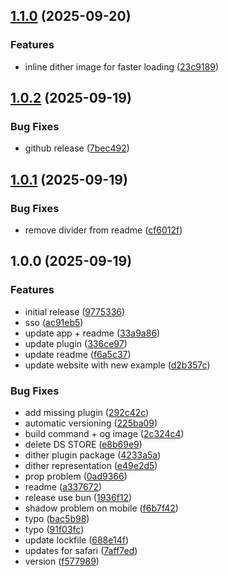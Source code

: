 ## [1.1.0](https://github.com/flornkm/dither-plugin/compare/v1.0.2...v1.1.0) (2025-09-20)

### Features

* inline dither image for faster loading ([23c9189](https://github.com/flornkm/dither-plugin/commit/23c91896294030d409da7fab2b2494e2079a1540))

## [1.0.2](https://github.com/flornkm/dither-plugin/compare/v1.0.1...v1.0.2) (2025-09-19)

### Bug Fixes

* github release ([7bec492](https://github.com/flornkm/dither-plugin/commit/7bec49243c285361871180caa6e8ac8ca209d4b9))

## [1.0.1](https://github.com/flornkm/dither-plugin/compare/v1.0.0...v1.0.1) (2025-09-19)

### Bug Fixes

* remove divider from readme ([cf6012f](https://github.com/flornkm/dither-plugin/commit/cf6012f0d1c8aa368d27b1393f1312465329cf78))

## 1.0.0 (2025-09-19)

### Features

* initial release ([9775336](https://github.com/flornkm/dither-plugin/commit/9775336e81dea9a27b3ebde25c3dfd6d7d7e5f4f))
* sso ([ac91eb5](https://github.com/flornkm/dither-plugin/commit/ac91eb564a9fb9a9a4438fd5a7eaf6ab59e6a4de))
* update app + readme ([33a9a86](https://github.com/flornkm/dither-plugin/commit/33a9a8646a3c1f8da79779859ba42c9917f1aca8))
* update plugin ([336ce97](https://github.com/flornkm/dither-plugin/commit/336ce97dc255aaf82a8e888eb63e0eab3a7e0472))
* update readme ([f6a5c37](https://github.com/flornkm/dither-plugin/commit/f6a5c37d6771f7df337d8112e26514438c5ac032))
* update website with new example ([d2b357c](https://github.com/flornkm/dither-plugin/commit/d2b357c149fc68f06fb279dcf6df817221a3a11c))

### Bug Fixes

* add missing plugin ([292c42c](https://github.com/flornkm/dither-plugin/commit/292c42cdda8bff58f6ff397ce532f246ef2a8c91))
* automatic versioning ([225ba09](https://github.com/flornkm/dither-plugin/commit/225ba09d6447ddb12834ba7a3bb3109d6b8ce85c))
* build command + og image ([2c324c4](https://github.com/flornkm/dither-plugin/commit/2c324c4788781e37346af28b61da42c4775a07d5))
* delete DS STORE ([e8b69e9](https://github.com/flornkm/dither-plugin/commit/e8b69e9e32d5416a024a5f9d71c9b6a1016085f2))
* dither plugin package ([4233a5a](https://github.com/flornkm/dither-plugin/commit/4233a5a068723fbfb9e4bca4bcea7b6f83b9fd45))
* dither representation ([e49e2d5](https://github.com/flornkm/dither-plugin/commit/e49e2d58a2fc4597e67789da44d5fb0e1c8d7d30))
* prop problem ([0ad9366](https://github.com/flornkm/dither-plugin/commit/0ad93667a8b74d7e9119bc16198c1135b26e2f15))
* readme ([a337672](https://github.com/flornkm/dither-plugin/commit/a337672d00487913b3ca72067eaa7b2b8a0ddd92))
* release use bun ([1936f12](https://github.com/flornkm/dither-plugin/commit/1936f1220ccefc3a95b8f0e8c12c8393243ba6d0))
* shadow problem on mobile ([f6b7f42](https://github.com/flornkm/dither-plugin/commit/f6b7f42697ff42bc64cd1a04fd22bec6898d22db))
* typo ([bac5b98](https://github.com/flornkm/dither-plugin/commit/bac5b98532677e917c21e4a9bee54db2632f4bc7))
* typo ([91f03fc](https://github.com/flornkm/dither-plugin/commit/91f03fc6bd114274ece573047dd375619dca79d2))
* update lockfile ([688e14f](https://github.com/flornkm/dither-plugin/commit/688e14f1f54cd8c17231b3b9851f8e4760c63e4c))
* updates for safari ([7aff7ed](https://github.com/flornkm/dither-plugin/commit/7aff7edcdb3aa6392eb4a732460b5b303d933232))
* version ([f577989](https://github.com/flornkm/dither-plugin/commit/f5779891fffc3ab31ee8a9c28445bccd82c98612))
